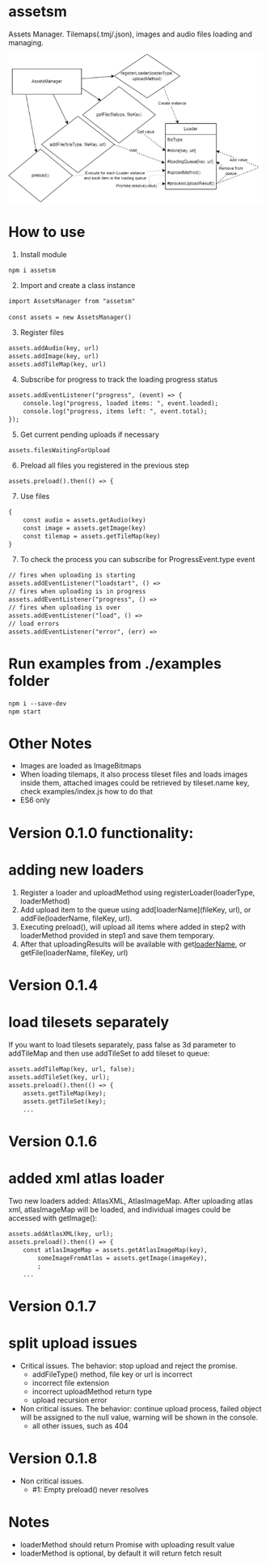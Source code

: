 # assetsm
Assets Manager.
Tilemaps(.tmj/.json), images and audio files loading and managing.

![scheme](./schemes/scheme.png?raw=true "Flow scheme")

# How to use
1. Install module
```
npm i assetsm
```
2. Import and create a class instance
```
import AssetsManager from "assetsm"

const assets = new AssetsManager()
```
3. Register files
```
assets.addAudio(key, url)
assets.addImage(key, url)
assets.addTileMap(key, url)
```
4. Subscribe for progress to track the loading progress status
```
assets.addEventListener("progress", (event) => {
    console.log("progress, loaded items: ", event.loaded);
    console.log("progress, items left: ", event.total);
});
```
5. Get current pending uploads if necessary
```
assets.filesWaitingForUpload
```
6. Preload all files you registered in the previous step
```
assets.preload().then(() => {
```
7. Use files
```
{
    const audio = assets.getAudio(key)
    const image = assets.getImage(key)
    const tilemap = assets.getTileMap(key)
}
```
7. To check the process you can subscribe for ProgressEvent.type event
```
// fires when uploading is starting
assets.addEventListener("loadstart", () =>
// fires when uploading is in progress
assets.addEventListener("progress", () =>
// fires when uploading is over
assets.addEventListener("load", () =>
// load errors
assets.addEventListener("error", (err) =>
```
# Run examples from ./examples folder
```
npm i --save-dev
npm start
```
# Other Notes

* Images are loaded as ImageBitmaps
* When loading tilemaps, it also process tileset files and loads images inside them, attached images could be retrieved by tileset.name key, check examples/index.js how to do that
* ES6 only

# Version 0.1.0 functionality:
# adding new loaders
1. Register a loader and uploadMethod using registerLoader(loaderType, loaderMethod)
2. Add upload item to the queue using add[loaderName](fileKey, url), or addFile(loaderName, fileKey, url).
3. Executing preload(), will upload all items where added in step2 with loaderMethod provided in step1 and save them temporary.
4. After that uploadingResults will be available with get[loaderName](fileKey), or getFile(loaderName, fileKey, url)

# Version 0.1.4
# load tilesets separately
If you want to load tilesets separately, pass false as 3d parameter to addTileMap and then use addTileSet to add tileset to queue:
```
assets.addTileMap(key, url, false);
assets.addTileSet(key, url);
assets.preload().then(() => {
    assets.getTileMap(key);
    assets.getTileSet(key); 
    ...
```

# Version 0.1.6
# added xml atlas loader
Two new loaders added: AtlasXML, AtlasImageMap.
After uploading atlas xml, atlasImageMap will be loaded, and individual images could be accessed with getImage():
```
assets.addAtlasXML(key, url);
assets.preload().then(() => {
    const atlasImageMap = assets.getAtlasImageMap(key),
        someImageFromAtlas = assets.getImage(imageKey),
        ;
    ...
```
# Version 0.1.7
# split upload issues
* Critical issues. The behavior: stop upload and reject the promise.
    - addFileType() method, file key or url is incorrect
    - incorrect file extension
    - incorrect uploadMethod return type
    - upload recursion error
* Non critical issues. The behavior: continue upload process, failed object will be assigned to the null value, warning will be shown in the console.
    - all other issues, such as 404

# Version 0.1.8
* Non critical issues.
    - #1: Empty preload() never resolves

# Notes
* loaderMethod should return Promise with uploading result value
* loaderMethod is optional, by default it will return fetch result
